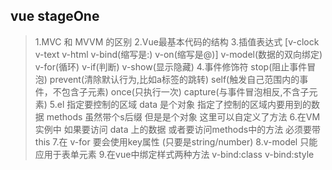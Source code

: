 ## vue stageOne
> 1.MVC 和 MVVM 的区别
> 2.Vue最基本代码的结构
> 3.插值表达式 [v-clock v-text v-html v-bind(缩写是:) v-on(缩写是@)]   v-model(数据的双向绑定)  v-for(循环) v-if(判断) v-show(显示隐藏)
> 4.事件修饰符 stop(阻止事件冒泡) prevent(清除默认行为,比如a标签的跳转) self(触发自己范围内的事件，不包含子元素) once(只执行一次) capture(与事件冒泡相反,不含子元素)
> 5.el 指定要控制的区域 data 是个对象 指定了控制的区域内要用到的数据  methods 虽然带个s后缀 但是是个对象 这里可以自定义了方法
> 6.在VM实例中 如果要访问 data 上的数据 或者要访问methods中的方法 必须要带this
> 7.在 v-for 要会使用key属性 (只要是string/number)
> 8.v-model 只能应用于表单元素
> 9.在vue中绑定样式两种方法 v-bind:class v-bind:style